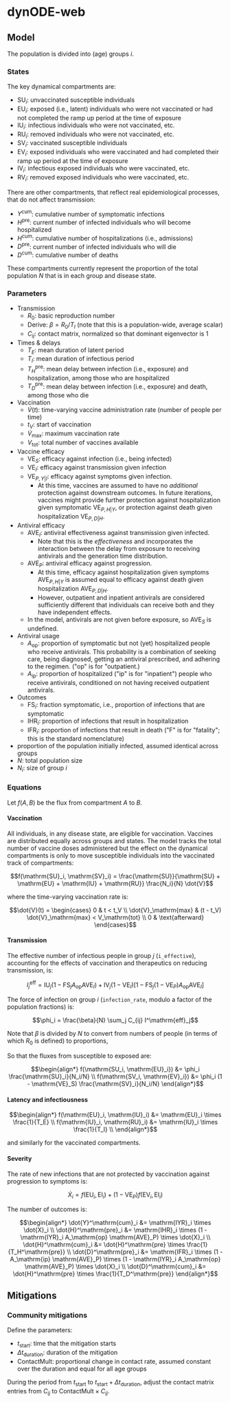 # dynODE-web

## Model

The population is divided into (age) groups $i$.

### States

The key dynamical compartments are:

- $\mathrm{SU}_i$: unvaccinated susceptible individuals
- $\mathrm{EU}_i$: exposed (i.e., latent) individuals who were not vaccinated or had not completed the ramp up period at the time of exposure
- $\mathrm{IU}_i$: infectious individuals who were not vaccinated, etc.
- $\mathrm{RU}_i$: removed individuals who were not vaccinated, etc.
- $\mathrm{SV}_i$: vaccinated susceptible individuals
- $\mathrm{EV}_i$: exposed individuals who were vaccinated and had completed their ramp up period at the time of exposure
- $\mathrm{IV}_i$: infectious exposed individuals who were vaccinated, etc.
- $\mathrm{RV}_i$: removed exposed individuals who were vaccinated, etc.

There are other compartments, that reflect real epidemiological processes, that do not affect transmission:

- $Y^\mathrm{cum}$: cumulative number of symptomatic infections
- $H^\mathrm{pre}$: current number of infected individuals who will become hospitalized
- $H^\mathrm{cum}$: cumulative number of hospitalizations (i.e., admissions)
- $D^\mathrm{pre}$: current number of infected individuals who will die
- $D^\mathrm{cum}$: cumulative number of deaths

These compartments currently represent the proportion of the total population $N$ that is in each group and disease state.

### Parameters

- Transmission
  - $R_0$: basic reproduction number
  - Derive: $\beta = R_0 / T_I$ (note that this is a population-wide, average scalar)
  - $C_{ij}$: contact matrix, normalized so that dominant eigenvector is 1
- Times & delays
  - $T_E$: mean duration of latent period
  - $T_I$: mean duration of infectious period
  - $T_H^\mathrm{pre}$: mean delay between infection (i.e., exposure) and hospitalization, among those who are hospitalized
  - $T_D^\mathrm{pre}$: mean delay between infection (i.e., exposure) and death, among those who die
- Vaccination
  - $\dot{V}(t)$: time-varying vaccine administration rate (number of people per time)
  - $t_V$: start of vaccination
  - $\dot{V}_\mathrm{max}$: maximum vaccination rate
  - $V_\mathrm{tot}$: total number of vaccines available
- Vaccine efficacy
  - $\mathrm{VE}_S$: efficacy against infection (i.e., being infected)
  - $\mathrm{VE}_I$: efficacy against transmission given infection
  - $\mathrm{VE}_{P,Y|I}$: efficacy against symptoms given infection.
    - At this time, vaccines are assumed to have no *additional* protection against downstream outcomes. In future iterations, vaccines might provide further protection against hospitalization given symptomatic $\mathrm{VE}_{P,H|Y}$, or protection against death given hospitalization $\mathrm{VE}_{P,D|H}$.
- Antiviral efficacy
  - $\mathrm{AVE}_I$: antiviral effectiveness against transmission given
  infected.
    - Note that this is the *effectiveness* and incorporates the interaction between the delay from exposure to receiving antivirals and the generation time distribution.
  - $\mathrm{AVE}_P$: antiviral efficacy against progression.
    - At this time, efficacy against hospitalization given symptoms $\mathrm{AVE}_{P,H|Y}$ is assumed equal to efficacy against death given hospitalization $\mathrm{AVE}_{P,D|H}$.
    - However, outpatient and inpatient antivirals are considered sufficiently different that individuals can receive both and they have independent effects.
  - In the model, antivirals are not given before exposure, so $\mathrm{AVE}_S$ is undefined.
- Antiviral usage
  - $A_\mathrm{op}$: proportion of symptomatic but not (yet) hospitalized people who receive antivirals. This probability is a combination of seeking care, being diagnosed, getting an antiviral prescribed, and adhering to the regimen. ("op" is for "outpatient.)
  - $A_\mathrm{ip}$: proportion of hospitalized ("ip" is for "inpatient") people who receive antivirals, conditioned on not having received outpatient antivirals.
- Outcomes
  - $\mathrm{FS}_i$: fraction symptomatic, i.e., proportion of infections that are symptomatic
  - $\mathrm{IHR}_i$: proportion of infections that result in hospitalization
  - $\mathrm{IFR}_i$: proportion of infections that result in death ("F" is for "fatality"; this is the standard nomenclature)
- proportion of the population initially infected, assumed identical across groups
- $N$: total population size
- $N_i$: size of group $i$

### Equations

Let $f(A, B)$ be the flux from compartment $A$ to $B$.

#### Vaccination

All individuals, in any disease state, are eligible for vaccination. Vaccines are distributed equally across groups and states. The model tracks the total number of vaccine doses administered but the effect on the dynamical compartments is only to move susceptible individuals into the vaccinated track of compartments:

```math
f(\mathrm{SU}_i, \mathrm{SV}_i) = \frac{\mathrm{SU}}{\mathrm{SU} + \mathrm{EU} + \mathrm{IU} + \mathrm{RU}} \frac{N_i}{N} \dot{V}
```

where the time-varying vaccination rate is:

```math
\dot{V}(t) = \begin{cases}
0 & t < t_V \\
\dot{V}_\mathrm{max} & (t - t_V) \dot{V}_\mathrm{max} < V_\mathrm{tot} \\
0 & \text{afterward}
\end{cases}
```

#### Transmission

The effective number of infectious people in group $j$ (`i_effective`), accounting for the effects of vaccination and therapeutics on reducing transmission, is:

```math
I^\mathrm{eff}_j = \mathrm{IU}_j (1 - \mathrm{FS}_j A_\mathrm{op} \mathrm{AVE}_I)
  + \mathrm{IV}_j (1 - \mathrm{VE}_I) \left[ 1 - \mathrm{FS}_j (1 - \mathrm{VE}_P) A_\mathrm{op} \mathrm{AVE}_I \right]
```

The force of infection on group $i$ (`infection_rate`, modulo a factor of the population fractions) is:

```math
\phi_i = \frac{\beta}{N} \sum_j C_{ij} I^\mathrm{eff}_j
```

Note that $\beta$ is divided by $N$ to convert from numbers of people (in terms of which $R_0$ is defined) to proportions,

So that the fluxes from susceptible to exposed are:

```math
\begin{align*}
f(\mathrm{SU_i, \mathrm{EU}_i}) &= \phi_i \frac{\mathrm{SU}_i}{N_i/N} \\
f(\mathrm{SV_i, \mathrm{EV}_i}) &= \phi_i (1 - \mathrm{VE}_S) \frac{\mathrm{SV}_i}{N_i/N}
\end{align*}
```

#### Latency and infectiousness

```math
\begin{align*}
f(\mathrm{EU}_i, \mathrm{IU}_i) &= \mathrm{EU}_i \times \frac{1}{T_E} \\
f(\mathrm{IU}_i, \mathrm{RU}_i) &= \mathrm{IU}_i \times \frac{1}{T_I} \\
\end{align*}
```

and similarly for the vaccinated compartments.

#### Severity

The rate of new infections that are not protected by vaccination against progression to symptoms is:

```math
\dot{X}_i = f(\mathrm{EU}_i, \mathrm{EI}_i) + (1 - \mathrm{VE}_P) f(\mathrm{EV}_i, \mathrm{EI}_i)
```

The number of outcomes is:

```math
\begin{align*}
\dot{Y}^\mathrm{cum}_i &= \mathrm{IYR}_i \times \dot{X}_i \\
\dot{H}^\mathrm{pre}_i &= \mathrm{IHR}_i \times (1 - \mathrm{IYR}_i A_\mathrm{op} \mathrm{AVE}_P) \times \dot{X}_i \\
\dot{H}^\mathrm{cum}_i &= \dot{H}^\mathrm{pre} \times \frac{1}{T_H^\mathrm{pre}} \\
\dot{D}^\mathrm{pre}_i &= \mathrm{IFR}_i \times (1 - A_\mathrm{ip} \mathrm{AVE}_P) \times (1 - \mathrm{IYR}_i A_\mathrm{op} \mathrm{AVE}_P) \times \dot{X}_i \\
\dot{D}^\mathrm{cum}_i &= \dot{H}^\mathrm{pre} \times \frac{1}{T_D^\mathrm{pre}}
\end{align*}
```

## Mitigations

### Community mitigations

Define the parameters:

- $t_\mathrm{start}$: time that the mitigation starts
- $\Delta t_\mathrm{duration}$: duration of the mitigation
- $\mathrm{ContactMult}$: proportional change in contact rate, assumed constant over the duration and equal for all age groups

During the period from $t_\mathrm{start}$ to $t_\mathrm{start} + \Delta t_\mathrm{duration}$, adjust the contact matrix entries from $C_{ij}$ to $\mathrm{ContactMult} \times C_{ij}$.
